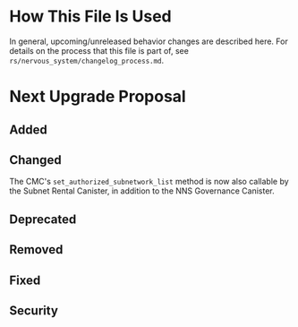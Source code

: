 # How This File Is Used

In general, upcoming/unreleased behavior changes are described here. For details
on the process that this file is part of, see
`rs/nervous_system/changelog_process.md`.


# Next Upgrade Proposal

## Added

## Changed

The CMC's `set_authorized_subnetwork_list` method is now also callable by the Subnet Rental Canister, in addition to the NNS Governance Canister.

## Deprecated

## Removed

## Fixed

## Security

